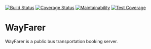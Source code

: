 [![Build Status](https://travis-ci.org/komsic/WayFarer.svg?branch=develop)](https://travis-ci.org/komsic/WayFarer) [![Coverage Status](https://coveralls.io/repos/github/komsic/WayFarer/badge.svg?branch=develop)](https://coveralls.io/github/komsic/WayFarer?branch=develop) [![Maintainability](https://api.codeclimate.com/v1/badges/6a4fddb586da3a0c16a2/maintainability)](https://codeclimate.com/github/komsic/WayFarer/maintainability) [![Test Coverage](https://api.codeclimate.com/v1/badges/6a4fddb586da3a0c16a2/test_coverage)](https://codeclimate.com/github/komsic/WayFarer/test_coverage)

# WayFarer
WayFarer is a public bus transportation booking server.
